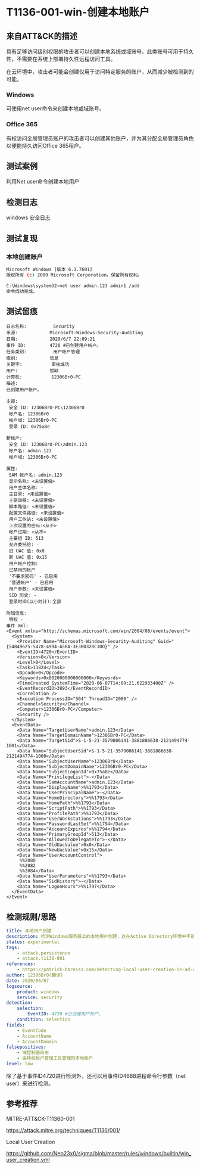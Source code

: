 # T1136-001-win-创建本地账户

## 来自ATT&CK的描述

具有足够访问级别权限的攻击者可以创建本地系统或域账号。此类账号可用于持久性，不需要在系统上部署持久性远程访问工具。

在云环境中，攻击者可能会创建仅用于访问特定服务的账户，从而减少被检测到的可能。

### Windows

可使用net user命令来创建本地或域账号。

### Office 365

有权访问全局管理员账户的攻击者可以创建其他账户，并为其分配全局管理员角色以便能持久访问Office 365租户。

## 测试案例

利用Net user命令创建本地用户

## 检测日志

windows 安全日志

## 测试复现

### 本地创建账户

```bash
Microsoft Windows [版本 6.1.7601]
版权所有 (c) 2009 Microsoft Corporation。保留所有权利。

C:\Windows\system32>net user admin.123 admin1 /add
命令成功完成。
```

## 测试留痕

```log
日志名称:          Security
来源:            Microsoft-Windows-Security-Auditing
日期:            2020/6/7 22:09:21
事件 ID:         4720 #已创建用户帐户。
任务类别:          用户帐户管理
级别:            信息
关键字:           审核成功
用户:            暂缺
计算机:           12306Br0-PC
描述:
已创建用户帐户。

主题:
 安全 ID: 12306Br0-PC\12306Br0
 帐户名: 12306Br0
 帐户域: 12306Br0-PC
 登录 ID: 0x75a8e

新帐户:
 安全 ID: 12306Br0-PC\admin.123
 帐户名: admin.123
 帐户域: 12306Br0-PC

属性:
 SAM 帐户名: admin.123
 显示名称: <未设置值>
 用户主体名称: -
 主目录: <未设置值>
 主驱动器: <未设置值>
 脚本路径: <未设置值>
 配置文件路径: <未设置值>
 用户工作站: <未设置值>
 上次设置的密码:<从不>
 帐户过期: <从不>
 主要组 ID: 513
 允许委托给: -
 旧 UAC 值: 0x0
 新 UAC 值: 0x15
 用户帐户控制:
 已禁用的帐户
 '不要求密码' - 已启用
 '普通帐户' - 已启用
 用户参数: <未设置值>
 SID 历史: -
 登录时间(以小时计):全部

附加信息:
 特权 -
事件 Xml:
<Event xmlns="http://schemas.microsoft.com/win/2004/08/events/event">
  <System>
    <Provider Name="Microsoft-Windows-Security-Auditing" Guid="{54849625-5478-4994-A5BA-3E3B0328C30D}" />
    <EventID>4720</EventID>
    <Version>0</Version>
    <Level>0</Level>
    <Task>13824</Task>
    <Opcode>0</Opcode>
    <Keywords>0x8020000000000000</Keywords>
    <TimeCreated SystemTime="2020-06-07T14:09:21.622933400Z" />
    <EventRecordID>3893</EventRecordID>
    <Correlation />
    <Execution ProcessID="504" ThreadID="2080" />
    <Channel>Security</Channel>
    <Computer>12306Br0-PC</Computer>
    <Security />
  </System>
  <EventData>
    <Data Name="TargetUserName">admin.123</Data>
    <Data Name="TargetDomainName">12306Br0-PC</Data>
    <Data Name="TargetSid">S-1-5-21-3579006141-3881886638-2121494774-1001</Data>
    <Data Name="SubjectUserSid">S-1-5-21-3579006141-3881886638-2121494774-1000</Data>
    <Data Name="SubjectUserName">12306Br0</Data>
    <Data Name="SubjectDomainName">12306Br0-PC</Data>
    <Data Name="SubjectLogonId">0x75a8e</Data>
    <Data Name="PrivilegeList">-</Data>
    <Data Name="SamAccountName">admin.123</Data>
    <Data Name="DisplayName">%%1793</Data>
    <Data Name="UserPrincipalName">-</Data>
    <Data Name="HomeDirectory">%%1793</Data>
    <Data Name="HomePath">%%1793</Data>
    <Data Name="ScriptPath">%%1793</Data>
    <Data Name="ProfilePath">%%1793</Data>
    <Data Name="UserWorkstations">%%1793</Data>
    <Data Name="PasswordLastSet">%%1794</Data>
    <Data Name="AccountExpires">%%1794</Data>
    <Data Name="PrimaryGroupId">513</Data>
    <Data Name="AllowedToDelegateTo">-</Data>
    <Data Name="OldUacValue">0x0</Data>
    <Data Name="NewUacValue">0x15</Data>
    <Data Name="UserAccountControl">
     %%2080
     %%2082
     %%2084</Data>
    <Data Name="UserParameters">%%1793</Data>
    <Data Name="SidHistory">-</Data>
    <Data Name="LogonHours">%%1797</Data>
  </EventData>
</Event>
```

## 检测规则/思路

```yml
title: 本地用户创建
description: 检测Windows服务器上的本地用户创建，这在Active Directory环境中不适用。使用本地日志，非AD日志。
status: experimental
tags:
    - attack.persistence
    - attack.t1136-001
references:
    - https://patrick-bareiss.com/detecting-local-user-creation-in-ad-with-sigma/
author: 12306Br0(翻译)
date: 2020/06/07
logsource:
    product: windows
    service: security
detection:
    selection:
        EventID: 4720 #已创建用户帐户。
    condition: selection
fields:
    - EventCode
    - AccountName
    - AccountDomain
falsepositives:
    - 域控制器日志
    - 由特权帐户管理工具管理的本地帐户
level: low
```

除了基于事件ID4720进行检测外，还可以用事件ID4688进程命令行参数（net user）来进行检测。

## 参考推荐

MITRE-ATT&CK-T11360-001

<https://attack.mitre.org/techniques/T1136/001/>

Local User Creation

<https://github.com/Neo23x0/sigma/blob/master/rules/windows/builtin/win_user_creation.yml>
